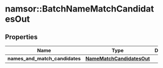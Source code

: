 # namsor::BatchNameMatchCandidatesOut

## Properties
Name | Type | Description | Notes
------------ | ------------- | ------------- | -------------
**names_and_match_candidates** | [**NameMatchCandidatesOut**](NameMatchCandidatesOut.md) |  | [optional] 


